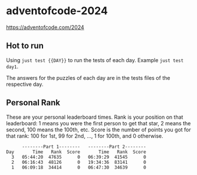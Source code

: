 # adventofcode-2024

https://adventofcode.com/2024

## Hot to run

Using `just test {{DAY}}` to run the tests of each day. Example `just test day1`.

The answers for the puzzles of each day are in the tests files of the respective day.

## Personal Rank

These are your personal leaderboard times. Rank is your position on that leaderboard: 1 means you were the first person to get that star, 2 means the second, 100 means the 100th, etc. Score is the number of points you got for that rank: 100 for 1st, 99 for 2nd, ..., 1 for 100th, and 0 otherwise.

```
      --------Part 1--------   --------Part 2--------
Day       Time   Rank  Score       Time   Rank  Score
  3   05:44:20  47635      0   06:39:29  41545      0
  2   06:16:43  48126      0   19:34:36  83141      0
  1   06:09:18  34414      0   06:47:30  34639      0
```
